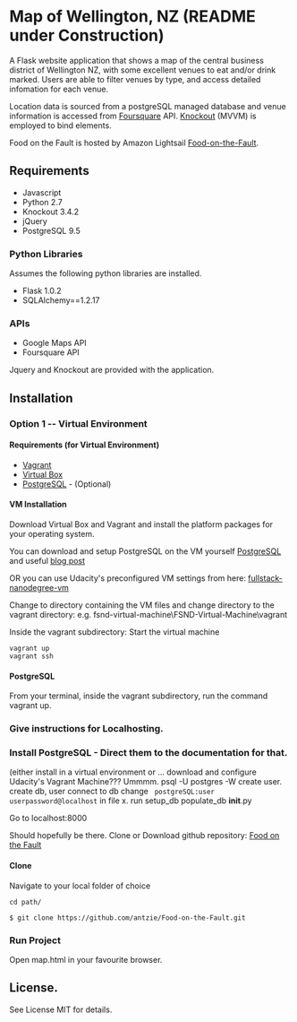 # Map of Wellington, NZ (README under Construction)
A Flask website application that shows a map of the central business district of Wellington NZ, with some excellent venues to eat and/or drink marked. Users are able to filter venues by type, and access detailed infomation for each venue.  

Location data is sourced from a postgreSQL managed database and venue information is accessed from [Foursquare](https://foursquare.com) API. [Knockout](https://knockoutjs.com/) (MVVM) is employed to bind elements.

Food on the Fault is hosted by Amazon Lightsail [Food-on-the-Fault](http://food-on-the-fault.com/).

## Requirements
- Javascript
- Python 2.7
- Knockout 3.4.2
- jQuery
- PostgreSQL 9.5

### Python Libraries
Assumes the following python libraries are installed.
- Flask 1.0.2
- SQLAlchemy==1.2.17

### APIs
- Google Maps API
- Foursquare API

Jquery and Knockout are provided with the application.

## Installation
### Option 1 -- Virtual Environment
#### Requirements (for Virtual Environment)
- [Vagrant](https://www.vagrantup.com/)
- [Virtual Box](https://www.virtualbox.org/)
- [PostgreSQL](https://www.postgresql.org/) - (Optional)

#### VM Installation
Download Virtual Box and Vagrant and install the platform packages for your operating system.

You can download and setup PostgreSQL on the VM yourself [PostgreSQL](https://www.postgresql.org/) and useful [blog post](http://grismar.net/2011/07/22/virtualbox_running_postgresql/)

OR you can use Udacity's preconfigured VM settings from here:
[fullstack-nanodegree-vm](https://github.com/udacity/fullstack-nanodegree-vm.git)

Change to directory containing the VM files and change directory to the vagrant directory:
e.g. fsnd-virtual-machine\FSND-Virtual-Machine\vagrant

Inside the vagrant subdirectory:
Start the virtual machine
``` 
vagrant up
vagrant ssh
```
#### PostgreSQL



From your terminal, inside the vagrant subdirectory, run the command vagrant up. 

### Give instructions for Localhosting. 
### Install PostgreSQL - Direct them to the documentation for that. 
(either install in a virtual environment or ... download and configure Udacity's Vagrant Machine???  Ummmm.
psql -U postgres -W
create user.
create db, user
connect to db
change ``` postgreSQL:user userpassword@localhost``` in file x. 
run setup_db
populate_db
__init__.py

Go to localhost:8000

Should hopefully be there. 
Clone or Download github repository: [Food on the Fault](https://github.com/antzie/Food-on-the-Fault)

#### Clone
Navigate to your local folder of choice
```
cd path/
```
```
$ git clone https://github.com/antzie/Food-on-the-Fault.git
```
### Run Project
Open map.html in your favourite browser.

## License.
See License MIT for details.
